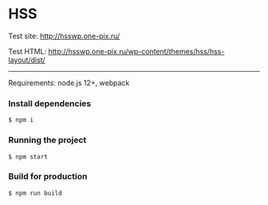 ﻿# HSS

Test site: http://hsswp.one-pix.ru/

Test HTML: http://hsswp.one-pix.ru/wp-content/themes/hss/hss-layout/dist/

---

Requirements: node.js 12+, webpack

### Install dependencies

    $ npm i

### Running the project

    $ npm start

### Build for production

    $ npm run build
